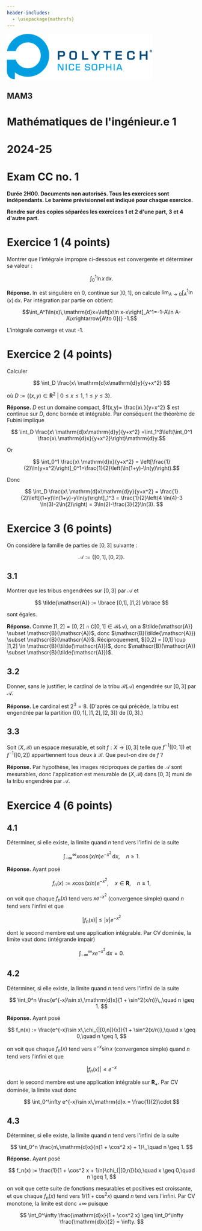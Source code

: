 ```yaml
---
header-includes:
  - \usepackage{mathrsfs}
---
```

![PNS](https://raw.githubusercontent.com/pns-mam/mi1/master/logo-pns.png)

## MAM3

# Mathématiques de l'ingénieur.e 1
# 2024-25
# Exam CC no. 1

**Durée 2H00. Documents non autorisés. Tous les exercices sont indépendants.
Le barème prévisionnel est indiqué pour chaque exercice.**

**Rendre sur des copies séparées les exercices 1 et 2 d'une part, 3 et 4 d'autre part.** 

# Exercice 1 (4 points)
Montrer que l'intégrale impropre ci-dessous est convergente et déterminer sa valeur :

$$ \int_0^1 \ln x\,\mathrm{d}x. $$

**Réponse.** $\ln$ est singulière en 0, continue sur $]0,1]$, on calcule $\lim_{A\to 0}\int_A^1\ln(x)\,\mathrm{d}x$. Par intégration par partie on obtient:

$$\int_A^1\ln(x)\,\mathrm{d}x=\left[x\ln x-x\right]_A^1=-1-A\ln A-A\xrightarrow[A\to 0]{} -1.$$

L'intégrale converge et vaut -1.


# Exercice 2 (4 points)
Calculer

$$ \int_D \frac{x\ \mathrm{d}x\mathrm{d}y}{y+x^2} $$

où $D := \lbrace (x,y) \in \mathbf{R}^2\ |\ 0 \leq x \leq 1,\ 1 \leq y \leq 3 \rbrace$.


**Réponse.** $D$ est un domaine compact, $f(x,y)= \frac{x\ }{y+x^2} $ est continue sur $D$, donc bornée et  intégrable.
Par conséquent the théorème de Fubini implique

$$ \int_D \frac{x\ \mathrm{d}x\mathrm{d}y}{y+x^2} =\int_1^3\left(\int_0^1 \frac{x\ \mathrm{d}x}{y+x^2}\right)\mathrm{d}y.$$

Or

$$ \int_0^1 \frac{x\ \mathrm{d}x}{y+x^2} = \left[\frac{1}{2}\ln(y+x^2)\right]_0^1=\frac{1}{2}\left(\ln(1+y)-\ln(y)\right).$$

Donc 

$$ \int_D \frac{x\ \mathrm{d}x\mathrm{d}y}{y+x^2} =
\frac{1}{2}\left[(1+y)\ln(1+y)-y\ln(y)\right]_1^3 = 
\frac{1}{2}\left(4 \ln(4)-3 \ln(3)-2\ln(2)\right) =
3\ln(2)-\frac{3}{2}\ln(3).
$$

# Exercice 3 (6 points)
On considère la famille de parties de $[0,3]$ suivante :

$$ \mathscr{A} := \lbrace [0,1], [0, 2] \rbrace. $$

## 3.1
Montrer que les tribus engendrées sur $[0,3]$ par $\mathscr{A}$ et

$$ \tilde{\mathscr{A}} := \lbrace [0,1], ]1,2] \rbrace $$

sont égales.

**Réponse.** Comme $]1,2] = [0,2] \cap \complement [0,1] \in \mathscr{B}(\mathscr{A})$,
on a $\tilde{\mathscr{A}} \subset \mathscr{B}(\mathscr{A})$,
donc $\mathscr{B}(\tilde{\mathscr{A}}) \subset \mathscr{B}(\mathscr{A})$.
Réciproquement, $[0,2] = [0,1] \cup ]1,2] \in \mathscr{B}(\tilde{\mathscr{A}})$,
donc $\mathscr{B}(\mathscr{A}) \subset \mathscr{B}(\tilde{\mathscr{A}})$.

## 3.2
Donner, sans le justifier, le cardinal de la tribu $\mathscr{B}(\mathscr{A})$ engendrée sur $[0,3]$ par $\mathscr{A}$.

**Réponse.** Le cardinal est $2^3 = 8$. (D'après ce qui précède, la tribu est engendrée par la partition
$\lbrace [0,1],]1,2],]2,3] \rbrace$ de $[0,3]$.)

## 3.3
Soit $(X,\mathscr{B})$ un espace mesurable, et soit $f : X \to [0,3]$ telle que $f^{-1}([0,1])$ et $f^{-1}([0,2])$ appartiennent tous deux à $\mathscr{B}$. Que peut-on dire de $f$ ? 

**Réponse.** Par hypothèse, les images réciproques de parties de $\mathscr{A}$ sont mesurables, donc l'application est mesurable de $(X,\mathscr{B})$ dans $[0,3]$ muni de la tribu engendrée par $\mathscr{A}$.

# Exercice 4 (6 points)

## 4.1
Déterminer, si elle existe, la limite quand $n$ tend vers l'infini de la suite

$$ \int_{-\infty}^\infty x\cos(x/n)e^{-x^2}\,\mathrm{d}x,\quad n \geq 1. $$

**Réponse.** Ayant posé

$$ f_n(x) := x\cos(x/n)e^{-x^2},\quad x \in \mathbf{R},\quad n \geq 1, $$

on voit que chaque $f_n(x)$ tend vers $xe^{-x^2}$ (convergence simple) quand $n$ tend vers l'infini et que

$$ |f_n(x)| \leq |x|e^{-x^2} $$

dont le second membre est une application intégrable. Par CV dominée, la limite vaut donc (intégrande impair)

$$ \int_{-\infty}^\infty x e^{-x^2}\,\mathrm{d}x = 0. $$

## 4.2
Déterminer, si elle existe, la limite quand $n$ tend vers l'infini de la suite

$$ \int_0^n \frac{e^{-x}\sin x\,\mathrm{d}x}{1 + \sin^2(x/n)}\,,\quad n \geq 1. $$

**Réponse.** Ayant posé

$$ f_n(x) := \frac{e^{-x}\sin x\,\chi_{|[0,n]}(x)}{1 + \sin^2(x/n)},\quad x \geq 0,\quad n \geq 1, $$

on voit que chaque $f_n(x)$ tend vers $e^{-x}\sin x$ (convergence simple) quand $n$ tend vers l'infini et que

$$ |f_n(x)| \leq e^{-x} $$

dont le second membre est une application intégrable sur $\mathbf{R_+}$. Par CV dominée, la limite vaut donc

$$ \int_0^\infty e^{-x}\sin x\,\mathrm{d}x = \frac{1}{2}\cdot $$

## 4.3
Déterminer, si elle existe, la limite quand $n$ tend vers l'infini de la suite

$$ \int_0^n \frac{n\,\mathrm{d}x}{n(1 + \cos^2 x) + 1}\,,\quad n \geq 1. $$

**Réponse.** Ayant posé

$$ f_n(x) := \frac{1}{1 + \cos^2 x + 1/n}\chi_{|[0,n]}(x),\quad x \geq 0,\quad n \geq 1, $$

on voit que cette suite de fonctions mesurables et positives est croissante, et que chaque $f_n(x)$ tend
vers $1/(1 + \cos^2 x)$ quand $n$ tend vers l'infini. Par CV monotone, la limite est donc $+\infty$ puisque

$$ \int_0^\infty \frac{\mathrm{d}x}{1 + \cos^2 x} \geq \int_0^\infty \frac{\mathrm{d}x}{2} = \infty. $$
